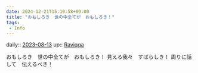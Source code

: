 ```yaml
---
date: 2024-12-21T15:19:58+09:00
title: "おもしろき　世の中全てが　おもしろき！"
tags:
 - Info
---
```


daily:: [2023-08-13](/Daily_Note/2023-08-13.md)
up:: [Raviqqa](Bar/Novel/Nacaria/Raviqqa.md)

おもしろき　世の中全てが　おもしろき！
見える我々　すばらしき！
周りに話して　伝えるべき！
